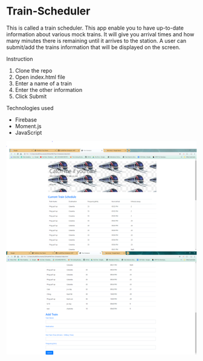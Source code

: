 # Train-Scheduler
This is called a train scheduler. This app enable you to have up-to-date information about various mock trains. It will give you arrival times and how many minutes there is remaining until it arrives to the station. A user can submit/add the trains information that will be displayed on the screen.



Instruction
1. Clone the repo
2. Open index.html file
3. Enter a name of a train
4. Enter the other information
5. Click Submit

 



Technologies used
 * Firebase
 * Moment.js
 * JavaScript


![Image of Train Scheduler](/images/TrainS.PNG)
![Image of Train Scheduler](/images/TrainS.PNG1.PNG)